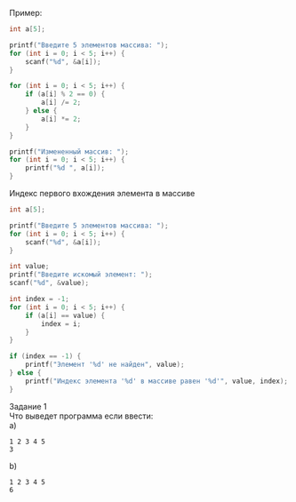 Пример:
```c
int a[5];

printf("Введите 5 элементов массива: ");
for (int i = 0; i < 5; i++) {
    scanf("%d", &a[i]);
}

for (int i = 0; i < 5; i++) {
    if (a[i] % 2 == 0) {
        a[i] /= 2;
    } else {
        a[i] *= 2;
    }
}

printf("Измененный массив: ");
for (int i = 0; i < 5; i++) {
    printf("%d ", a[i]);
}
```
Индекс первого вхождения элемента в массиве
```c
int a[5];

printf("Введите 5 элементов массива: ");
for (int i = 0; i < 5; i++) {
    scanf("%d", &a[i]);
}

int value;
printf("Введите искомый элемент: ");
scanf("%d", &value);

int index = -1;
for (int i = 0; i < 5; i++) {
    if (a[i] == value) {
        index = i;
    }
}

if (index == -1) {
    printf("Элемент '%d' не найден", value);
} else {
    printf("Индекс элемента '%d' в массиве равен '%d'", value, index);
}
```
Задание 1  
Что выведет программа если ввести:  
a)  
```
1 2 3 4 5
3
```
b) 
```
1 2 3 4 5
6
```
